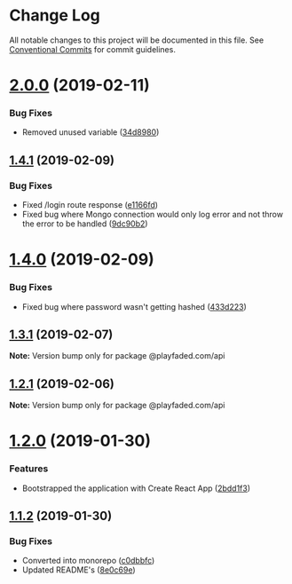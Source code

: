 # Change Log

All notable changes to this project will be documented in this file.
See [Conventional Commits](https://conventionalcommits.org) for commit guidelines.

# [2.0.0](https://gitlab.com/playfaded/api.playfaded.com/compare/v1.4.1...v2.0.0) (2019-02-11)


### Bug Fixes

* Removed unused variable ([34d8980](https://gitlab.com/playfaded/api.playfaded.com/commit/34d8980))





## [1.4.1](https://gitlab.com/playfaded/api.playfaded.com/compare/v1.4.0...v1.4.1) (2019-02-09)


### Bug Fixes

* Fixed /login route response ([e1166fd](https://gitlab.com/playfaded/api.playfaded.com/commit/e1166fd))
* Fixed bug where Mongo connection would only log error and not throw the error to be handled ([9dc90b2](https://gitlab.com/playfaded/api.playfaded.com/commit/9dc90b2))





# [1.4.0](https://gitlab.com/playfaded/api.playfaded.com/compare/v1.3.2...v1.4.0) (2019-02-09)


### Bug Fixes

* Fixed bug where password wasn't getting hashed ([433d223](https://gitlab.com/playfaded/api.playfaded.com/commit/433d223))





## [1.3.1](https://gitlab.com/playfaded/api.playfaded.com/compare/v1.3.0...v1.3.1) (2019-02-07)

**Note:** Version bump only for package @playfaded.com/api





## [1.2.1](https://gitlab.com/playfaded/api.playfaded.com/compare/v1.2.0...v1.2.1) (2019-02-06)

**Note:** Version bump only for package @playfaded.com/api






# [1.2.0](https://gitlab.com/playfaded/api.playfaded.com/compare/v1.1.2...v1.2.0) (2019-01-30)


### Features

* Bootstrapped the application with Create React App ([2bdd1f3](https://gitlab.com/playfaded/api.playfaded.com/commit/2bdd1f3))





## [1.1.2](https://gitlab.com/playfaded/api.playfaded.com/compare/v1.1.0...v1.1.2) (2019-01-30)


### Bug Fixes

* Converted into monorepo ([c0dbbfc](https://gitlab.com/playfaded/api.playfaded.com/commit/c0dbbfc))
* Updated README's ([8e0c69e](https://gitlab.com/playfaded/api.playfaded.com/commit/8e0c69e))
